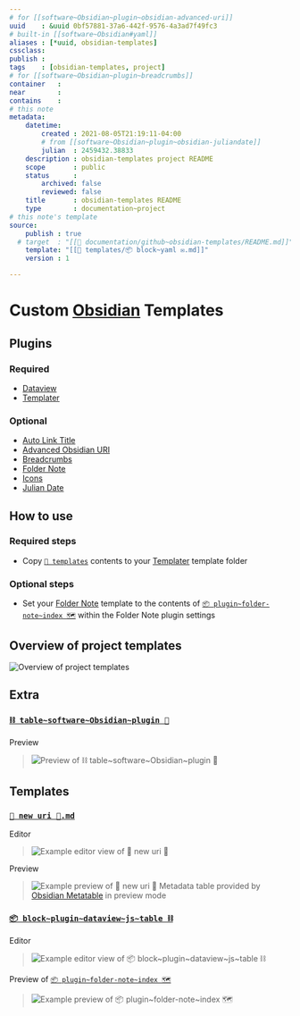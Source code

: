 ```yaml
---
# for [[software~Obsidian~plugin~obsidian-advanced-uri]]
uuid    : &uuid 0bf57881-37a6-442f-9576-4a3ad7f49fc3
# built-in [[software~Obsidian#yaml]]
aliases : [*uuid, obsidian-templates]
cssclass: 
publish : 
tags    : [obsidian-templates, project]
# for [[software~Obsidian~plugin~breadcrumbs]]
container   : 
near        : 
contains    : 
# this note
metadata:
    datetime: 
        created : 2021-08-05T21:19:11-04:00
        # from [[software~Obsidian~plugin~obsidian-juliandate]]
        julian  : 2459432.38833
    description : obsidian-templates project README
    scope       : public
    status      :
        archived: false
        reviewed: false
    title       : obsidian-templates README
    type        : documentation~project
# this note's template
source:
    publish : true
  # target  : "[[🧩 documentation/github~obsidian-templates/README.md]]"
    template: "[[📁 templates/📦 block~yaml ✉.md]]"
    version : 1

---
```


# Custom [Obsidian](https://obsidian.md/) Templates

## Plugins

### Required

- [Dataview](https://github.com/blacksmithgu/obsidian-dataview)
- [Templater](https://github.com/SilentVoid13/Templater)

### Optional

- [Auto Link Title](https://github.com/zolrath/obsidian-auto-link-title)
- [Advanced Obsidian URI](https://github.com/Vinzent03/obsidian-advanced-uri)
- [Breadcrumbs](https://github.com/SkepticMystic/breadcrumbs)
- [Folder Note](https://github.com/xpgo/obsidian-folder-note-plugin)
- [Icons](https://github.com/visini/obsidian-icons-plugin)
- [Julian Date](https://github.com/THeK3nger/obsidian-juliandate)

## How to use

### Required steps

- Copy [`📁 templates`](%F0%9F%93%81%20templates) contents to your [Templater](https://github.com/SilentVoid13/Templater) template folder

### Optional steps

- Set your [Folder Note](https://github.com/xpgo/obsidian-folder-note-plugin) template to the contents of [`📦 plugin~folder-note~index 🗺`](📦%20plugin~folder-note~index%20🗺.md) within the Folder Note plugin settings

## Overview of project templates

![Overview of project templates](%F0%9F%93%8E%20attachments/Pasted%20image%2020210808223243.png)

## Extra

### [`⛓ table~software~Obsidian~plugin 🔌`](%F0%9F%93%82%20extra/%E2%9B%93%20table~software~Obsidian~plugin%20%F0%9F%94%8C.md)

Preview

> ![Preview of ⛓ table~software~Obsidian~plugin 🔌](%F0%9F%93%8E%20attachments/Pasted%20image%2020210806130940.png)

## Templates

### [`📄 new uri 🔗.md`](📁%20templates/📄%20new%20uri%20🔗.md)

Editor

> ![Example editor view of 📄 new uri 🔗](%F0%9F%93%8E%20attachments/Pasted%20image%2020210805213158.png)

Preview

> ![Example preview of 📄 new uri 🔗](%F0%9F%93%8E%20attachments/Pasted%20image%2020210805213053.png)
Metadata table provided by [Obsidian Metatable](https://github.com/arnau/obsidian-metatable) in preview mode

### [`📦 block~plugin~dataview~js~table ⛓`](%F0%9F%93%81%20templates/%F0%9F%93%A6%20block~plugin~dataview~js~table%20%E2%9B%93.md)

Editor

> ![Example editor view of 📦 block~plugin~dataview~js~table ⛓](%F0%9F%93%8E%20attachments/Pasted%20image%2020210808004951.png)

Preview of [`📦 plugin~folder-note~index 🗺`](%F0%9F%93%81%20templates/%F0%9F%93%A6%20plugin~folder-note~index%20%F0%9F%97%BA.md)

> ![Example preview of 📦 plugin~folder-note~index 🗺](%F0%9F%93%8E%20attachments/Pasted%20image%2020210808004844.png)